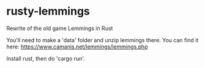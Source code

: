 # rusty-lemmings
Rewrite of the old game Lemmings in Rust

You'll need to make a 'data' folder and unzip lemmings there. You can find it here: https://www.camanis.net/lemmings/lemmings.php

Install rust, then do 'cargo run'.